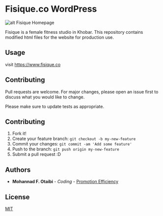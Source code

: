 # Fisique.co WordPress

![alt Fisique Homepage](https://i.imgur.com/6Zb4anj.jpg)


Fisique is a female fitness studio in Khobar. This repository contains modified html files for the website for production use.

## Usage

visit https://www.fisique.co

## Contributing
Pull requests are welcome. For major changes, please open an issue first to discuss what you would like to change.

Please make sure to update tests as appropriate.

## Contributing
1. Fork it!
2. Create your feature branch: `git checkout -b my-new-feature`
3. Commit your changes: `git commit -am 'Add some feature'`
4. Push to the branch: `git push origin my-new-feature`
5. Submit a pull request :D

## Authors

* **Mohannad F. Otaibi** - *Coding* - [Promotion Efficiency](https://promoe.com.sa/)

## License
[MIT](https://choosealicense.com/licenses/mit/)
